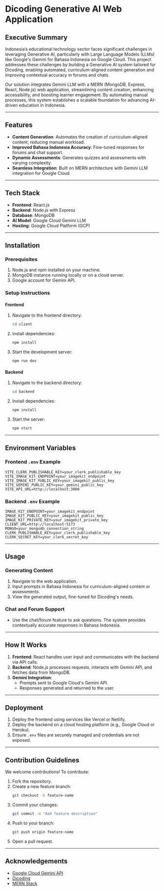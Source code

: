 # Dicoding Generative AI Web Application

## Executive Summary

Indonesia’s educational technology sector faces significant challenges in leveraging Generative AI, particularly with Large Language Models (LLMs) like Google's Gemini for Bahasa Indonesia on Google Cloud. This project addresses these challenges by building a Generative AI system tailored for Dicoding, enabling automated, curriculum-aligned content generation and improving contextual accuracy in forums and chats. 

Our solution integrates Gemini LLM with a MERN (MongoDB, Express, React, Node.js) web application, streamlining content creation, enhancing accessibility, and boosting learner engagement. By automating manual processes, this system establishes a scalable foundation for advancing AI-driven education in Indonesia.

---

## Features

- **Content Generation**: Automates the creation of curriculum-aligned content, reducing manual workload.
- **Improved Bahasa Indonesia Accuracy**: Fine-tuned responses for forums and chat support.
- **Dynamic Assessments**: Generates quizzes and assessments with varying complexity.
- **Seamless Integration**: Built on MERN architecture with Gemini LLM integration for Google Cloud.

---

## Tech Stack

- **Frontend**: React.js
- **Backend**: Node.js with Express
- **Database**: MongoDB
- **AI Model**: Google Cloud Gemini LLM
- **Hosting**: Google Cloud Platform (GCP)

---

## Installation

### Prerequisites

1. Node.js and npm installed on your machine.
2. MongoDB instance running locally or on a cloud server.
3. Google account for Gemini API.

### Setup Instructions

#### Frontend

1. Navigate to the frontend directory:
   ```bash
   cd client
   ```
2. Install dependencies:
   ```bash
   npm install
   ```
3. Start the development server:
   ```bash
   npm run dev
   ```

#### Backend

1. Navigate to the backend directory:
   ```bash
   cd backend
   ```
2. Install dependencies:
   ```bash
   npm install
   ```
3. Start the server:
   ```bash
   npm start
   ```

---

## Environment Variables

### Frontend `.env` Example
```env
VITE_CLERK_PUBLISHABLE_KEY=your_clerk_publishable_key
VITE_IMAGE_KIT_ENDPOINT=your_imagekit_endpoint
VITE_IMAGE_KIT_PUBLIC_KEY=your_imagekit_public_key
VITE_GEMINI_PUBLIC_KEY=your_gemini_public_key
VITE_API_URL=http://localhost:3000
```

### Backend `.env` Example
```env
IMAGE_KIT_ENDPOINT=your_imagekit_endpoint
IMAGE_KIT_PUBLIC_KEY=your_imagekit_public_key
IMAGE_KIT_PRIVATE_KEY=your_imagekit_private_key
CLIENT_URL=http://localhost:5173
MONGO=your_mongodb_connection_string
CLERK_PUBLISHABLE_KEY=your_clerk_publishable_key
CLERK_SECRET_KEY=your_clerk_secret_key
```

---

## Usage

### Generating Content

1. Navigate to the web application.
2. Input prompts in Bahasa Indonesia for curriculum-aligned content or assessments.
3. View the generated output, fine-tuned for Dicoding's needs.

### Chat and Forum Support

- Use the chat/forum feature to ask questions. The system provides contextually accurate responses in Bahasa Indonesia.

---

## How It Works

1. **Frontend**: React handles user input and communicates with the backend via API calls.
2. **Backend**: Node.js processes requests, interacts with Gemini API, and fetches data from MongoDB.
3. **Gemini Integration**:
   - Prompts sent to Google Cloud's Gemini API.
   - Responses generated and returned to the user.

---

## Deployment

1. Deploy the frontend using services like Vercel or Netlify.
2. Deploy the backend on a cloud hosting platform (e.g., Google Cloud or Heroku).
3. Ensure `.env` files are securely managed and credentials are not exposed.

---

## Contribution Guidelines

We welcome contributions! To contribute:

1. Fork the repository.
2. Create a new feature branch:
   ```bash
   git checkout -b feature-name
   ```
3. Commit your changes:
   ```bash
   git commit -m "Add feature description"
   ```
4. Push to your branch:
   ```bash
   git push origin feature-name
   ```
5. Open a pull request.

---

## Acknowledgements

- [Google Cloud Gemini API](https://cloud.google.com/gemini)
- [Dicoding](https://www.dicoding.com)
- [MERN Stack](https://www.mongodb.com/mern-stack)
